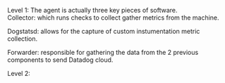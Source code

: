 Level 1:
The agent is actually three key pieces of software.  
  Collector: which runs checks to collect gather metrics from the machine.
  
  Dogstatsd: allows for the capture of custom instumentation metric collection.
  
  Forwarder: responsible for gathering the data from the 2 previous components to send Datadog cloud.



Level 2:
